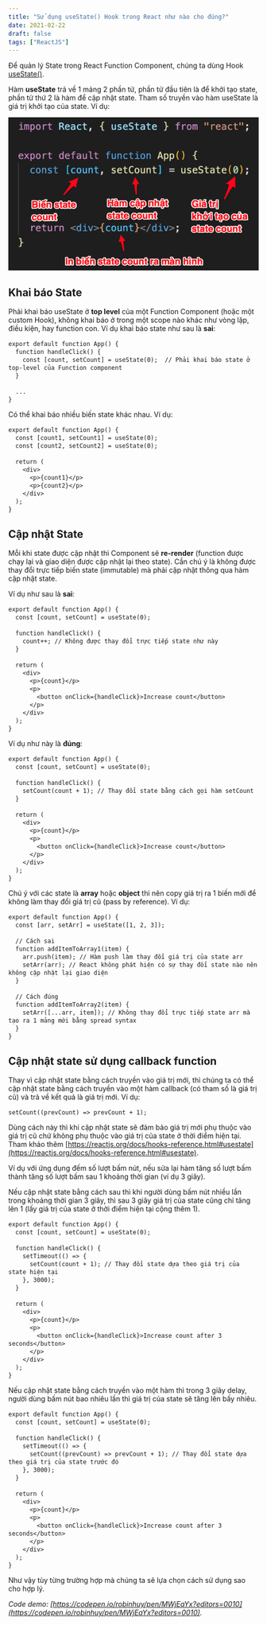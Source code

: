 ```yaml
---
title: "Sử dụng useState() Hook trong React như nào cho đúng?"
date: 2021-02-22
draft: false
tags: ["ReactJS"]
---
```


Để quản lý State trong React Function Component, chúng ta dùng Hook [useState()](https://reactjs.org/docs/hooks-state.html).

Hàm **useState** trả về 1 mảng 2 phần tử, phần tử đầu tiên là để khởi tạo state, phần tử thứ 2 là hàm để cập nhật state. Tham số truyền vào hàm useState là giá trị khởi tạo của state. Ví dụ:

![React Hook useState](/images/react-hook-usestate.png)

## Khai báo State

Phải khai báo useState ở **top level** của một Function Component (hoặc một custom Hook), không khai báo ở trong một scope nào khác như vòng lặp, điều kiện, hay function con. Ví dụ khai báo state như sau là **sai**:

```react
export default function App() {
  function handleClick() {
    const [count, setCount] = useState(0);  // Phải khai báo state ở top-level của Function component
  }

  ...
}
```

Có thể khai báo nhiều biến state khác nhau. Ví dụ:

```react
export default function App() {
  const [count1, setCount1] = useState(0);
  const [count2, setCount2] = useState(0);

  return (
    <div>
      <p>{count1}</p>
      <p>{count2}</p>
    </div>
  );
}
```

## Cập nhật State

Mỗi khi state được cập nhật thì Component sẽ **re-render** (function được chạy lại và giao diện được cập nhật lại theo state). Cần chú ý là không được thay đổi trực tiếp biến state (immutable) mà phải cập nhật thông qua hàm cập nhật state.

Ví dụ như sau là **sai**:

```react
export default function App() {
  const [count, setCount] = useState(0);

  function handleClick() {
    count++; // Không được thay đổi trực tiếp state như này
  }

  return (
    <div>
      <p>{count}</p>
      <p>
        <button onClick={handleClick}>Increase count</button>
      </p>
    </div>
  );
}
```

Ví dụ như này là **đúng**:

```react
export default function App() {
  const [count, setCount] = useState(0);

  function handleClick() {
    setCount(count + 1); // Thay đổi state bằng cách gọi hàm setCount
  }

  return (
    <div>
      <p>{count}</p>
      <p>
        <button onClick={handleClick}>Increase count</button>
      </p>
    </div>
  );
}
```

Chú ý với các state là **array** hoặc **object** thì nên copy giá trị ra 1 biến mới để không làm thay đổi giá trị cũ (pass by reference). Ví dụ:

```react
export default function App() {
  const [arr, setArr] = useState([1, 2, 3]);

  // Cách sai
  function addItemToArray1(item) {
    arr.push(item); // Hàm push làm thay đổi giá trị của state arr
    setArr(arr); // React không phát hiện có sự thay đổi state nào nên không cập nhật lại giao diện
  }

  // Cách đúng
  function addItemToArray2(item) {
    setArr([...arr, item]); // Không thay đổi trực tiếp state arr mà tạo ra 1 mảng mới bằng spread syntax
  }
}
```

## Cập nhật state sử dụng callback function

Thay vì cập nhật state bằng cách truyền vào giá trị mới, thì chúng ta có thể cập nhật state bằng cách truyền vào một hàm callback (có tham số là giá trị cũ) và trả về kết quả là giá trị mới. Ví dụ:

```react
setCount((prevCount) => prevCount + 1);
```

Dùng cách này thì khi cập nhật state sẽ đảm bảo giá trị mới phụ thuộc vào giá trị cũ chứ không phụ thuộc vào giá trị của state ở thời điểm hiện tại. Tham khảo thêm [https://reactjs.org/docs/hooks-reference.html#usestate](https://reactjs.org/docs/hooks-reference.html#usestate).

Ví dụ với ứng dụng đếm số lượt bấm nút, nếu sửa lại hàm tăng số lượt bấm thành tăng số lượt bấm sau 1 khoảng thời gian (ví dụ 3 giây).

Nếu cập nhật state bằng cách sau thì khi người dùng bấm nút nhiều lần trong khoảng thời gian 3 giây, thì sau 3 giây giá trị của state cũng chỉ tăng lên 1 (lấy giá trị của state ở thời điểm hiện tại cộng thêm 1).

```react
export default function App() {
  const [count, setCount] = useState(0);

  function handleClick() {
    setTimeout(() => {
      setCount(count + 1); // Thay đổi state dựa theo giá trị của state hiện tại
    }, 3000);
  }

  return (
    <div>
      <p>{count}</p>
      <p>
        <button onClick={handleClick}>Increase count after 3 seconds</button>
      </p>
    </div>
  );
}
```

Nếu cập nhật state bằng cách truyền vào một hàm thì trong 3 giây delay, người dùng bấm nút bao nhiêu lần thì giá trị của state sẽ tăng lên bấy nhiêu.

```react
export default function App() {
  const [count, setCount] = useState(0);

  function handleClick() {
    setTimeout(() => {
      setCount((prevCount) => prevCount + 1); // Thay đổi state dựa theo giá trị của state trước đó
    }, 3000);
  }

  return (
    <div>
      <p>{count}</p>
      <p>
        <button onClick={handleClick}>Increase count after 3 seconds</button>
      </p>
    </div>
  );
}
```

Như vậy tùy từng trường hợp mà chúng ta sẽ lựa chọn cách sử dụng sao cho hợp lý.

_Code demo: [https://codepen.io/robinhuy/pen/MWjEaYx?editors=0010](https://codepen.io/robinhuy/pen/MWjEaYx?editors=0010)._
